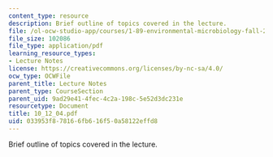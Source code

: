 ```yaml
---
content_type: resource
description: Brief outline of topics covered in the lecture.
file: /ol-ocw-studio-app/courses/1-89-environmental-microbiology-fall-2004/033953f878166fb616f50a58122effd8_10_12_04.pdf
file_size: 102086
file_type: application/pdf
learning_resource_types:
- Lecture Notes
license: https://creativecommons.org/licenses/by-nc-sa/4.0/
ocw_type: OCWFile
parent_title: Lecture Notes
parent_type: CourseSection
parent_uid: 9ad29e41-4fec-4c2a-198c-5e52d3dc231e
resourcetype: Document
title: 10_12_04.pdf
uid: 033953f8-7816-6fb6-16f5-0a58122effd8
---
```

Brief outline of topics covered in the lecture.